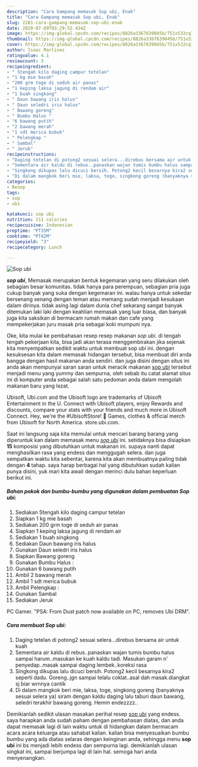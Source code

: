 ```yaml
---
description: "Cara Gampang memasak Sop ubi, Enak"
title: "Cara Gampang memasak Sop ubi, Enak"
slug: 2281-cara-gampang-memasak-sop-ubi-enak
date: 2020-07-09T03:29:52.434Z
image: https://img-global.cpcdn.com/recipes/8826a3367639045b/751x532cq70/sop-ubi-foto-resep-utama.jpg
thumbnail: https://img-global.cpcdn.com/recipes/8826a3367639045b/751x532cq70/sop-ubi-foto-resep-utama.jpg
cover: https://img-global.cpcdn.com/recipes/8826a3367639045b/751x532cq70/sop-ubi-foto-resep-utama.jpg
author: Isaac Martinez
ratingvalue: 4.1
reviewcount: 3
recipeingredient:
- " Stengah kilo daging campur tetelan"
- "1 kg mie basah"
- "200 grm toge di seduh air panas"
- "1 keping laksa jagung di rendam air"
- "1 buah singkong"
- " Daun bawang iris halus"
- " Daun seledri iris halus"
- " Bawang goreng"
- " Bumbu Halus "
- "6 bawang putih"
- "2 bawang merah"
- "1 sdt merica bubuk"
- " Pelengkap "
- " Sambal"
- " Jeruk"
recipeinstructions:
- "Daging tetelan di potong2 sesuai selera...direbus bersama air untuk kuah"
- "Sementara air kaldu di rebus..panaskan wajan tumis bumbu halus sampai harum..masukan ke kuah kaldu tadi. Masukan garam n&#39; penyedap..masak sampai daging lembek..koreksi rasa"
- "Singkong dikupas lalu dicuci bersih. Potong2 kecil besarnya kira2 seperti dadu. Goreng..jgn sampai telalu coklat..asal dah masak.diangkat sj biar wrnnya cantik"
- "Di dalam mangkok beri mie, laksa, toge, singkong goreng (banyaknya sesuai selera ya) siram dengan kaldu daging lalu taburi daun bawang, seledri terakhir bawang goreng. Hemm endezzzz.."
categories:
- Resep
tags:
- sop
- ubi

katakunci: sop ubi 
nutrition: 211 calories
recipecuisine: Indonesian
preptime: "PT35M"
cooktime: "PT42M"
recipeyield: "3"
recipecategory: Lunch

---
```



![Sop ubi](https://img-global.cpcdn.com/recipes/8826a3367639045b/751x532cq70/sop-ubi-foto-resep-utama.jpg)

<b><i>sop ubi</i></b>, Memasak merupakan bentuk kegemaran yang seru dilakukan oleh sebagian besar komunitas. tidak hanya para perempuan, sebagian pria juga cukup banyak yang suka dengan kegemaran ini. walau hanya untuk sekedar bersenang senang dengan teman atau memang sudah menjadi kesukaan dalam dirinya. tidak asing lagi dalam dunia chef sekarang sangat banyak ditemukan laki laki dengan keahlian memasak yang luar biasa, dan banyak juga kita saksikan di bermacam rumah makan dan cafe yang mempekerjakan juru masak pria sebagai koki mumpuni nya.

Oke, kita mulai ke pembahasan resep resep makanan <i>sop ubi</i>. di tengah tengah pekerjaan kita, bisa jadi akan terasa menggembirakan jika sejenak kita menyempatkan sedikit waktu untuk membuat sop ubi ini. dengan kesuksesan kita dalam memasak hidangan tersebut, bisa membuat diri anda bangga dengan hasil makanan anda sendiri. dan juga disini dengan situs ini anda akan mempunyai saran saran untuk meracik makanan <u>sop ubi</u> tersebut menjadi menu yang yummy dan sempurna, oleh sebab itu catat alamat situs ini di komputer anda sebagai salah satu pedoman anda dalam mengolah makanan baru yang lezat.

Ubisoft, Ubi.com and the Ubisoft logo are trademarks of Ubisoft Entertainment in the U. Connect with Ubisoft players, enjoy Rewards and discounts, compare your stats with your friends and much more in Ubisoft Connect. Hey, we&#39;re the #UbisoftStore! 👋 Games, clothes &amp; official merch from Ubisoft for North America. store.ubi.com.


Saat ini langsung saja kita memulai untuk mencari barang barang yang diperuntuk kan dalam memasak menu <u><i>sop ubi</i></u> ini. setidaknya bisa disiapkan <b>15</b> komposisi yang dibutuhkan untuk makanan ini. supaya nanti dapat menghasilkan rasa yang endess dan menggugah selera. dan juga sempatkan waktu kita sebentar, karena kita akan membuatnya paling tidak dengan <b>4</b> tahap. saya harap berbagai hal yang dibutuhkan sudah kalian punya disini, yuk mari kita awali dengan merinci dulu bahan keperluan berikut ini.

<!--inarticleads1-->

##### Bahan pokok dan bumbu-bumbu yang digunakan dalam pembuatan Sop ubi:

1. Sediakan  Stengah kilo daging campur tetelan
1. Siapkan 1 kg mie basah
1. Sediakan 200 grm toge di seduh air panas
1. Siapkan 1 keping laksa jagung di rendam air
1. Sediakan 1 buah singkong
1. Sediakan  Daun bawang iris halus
1. Gunakan  Daun seledri iris halus
1. Siapkan  Bawang goreng
1. Gunakan  Bumbu Halus :
1. Gunakan 6 bawang putih
1. Ambil 2 bawang merah
1. Ambil 1 sdt merica bubuk
1. Ambil  Pelengkap :
1. Gunakan  Sambal
1. Sediakan  Jeruk


PC Gamer. &#34;PSA: From Dust patch now available on PC, removes Ubi DRM&#34;. 

<!--inarticleads2-->

##### Cara membuat Sop ubi:

1. Daging tetelan di potong2 sesuai selera...direbus bersama air untuk kuah
1. Sementara air kaldu di rebus..panaskan wajan tumis bumbu halus sampai harum..masukan ke kuah kaldu tadi. Masukan garam n&#39; penyedap..masak sampai daging lembek..koreksi rasa
1. Singkong dikupas lalu dicuci bersih. Potong2 kecil besarnya kira2 seperti dadu. Goreng..jgn sampai telalu coklat..asal dah masak.diangkat sj biar wrnnya cantik
1. Di dalam mangkok beri mie, laksa, toge, singkong goreng (banyaknya sesuai selera ya) siram dengan kaldu daging lalu taburi daun bawang, seledri terakhir bawang goreng. Hemm endezzzz..




Demikianlah sedikit ulasan masakan perihal resep <u>sop ubi</u> yang endess. saya harapkan anda sudah paham dengan pembahasan diatas, dan anda dapat memasak lagi di lain waktu untuk di hidangkan dalam bermacam acara acara keluarga atau sahabat kalian. kalian bisa menyesuaikan bumbu bumbu yang ada diatas selaras dengan keinginan anda, sehingga menu <b>sop ubi</b> ini bs menjadi lebih endess dan sempurna lagi. demikianlah ulasan singkat ini, sampai berjumpa lagi di lain hal. semoga hari anda menyenangkan.
